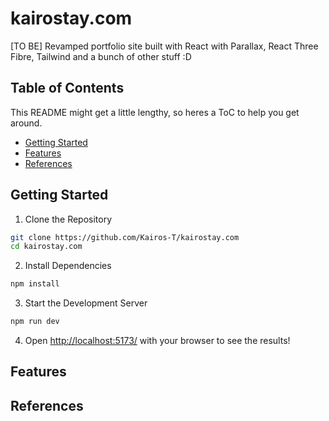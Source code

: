 # kairostay.com
[TO BE] Revamped portfolio site built with React with Parallax, React Three Fibre, Tailwind and a bunch of other stuff :D

## Table of Contents
This README might get a little lengthy, so heres a ToC to help you get around.
- [Getting Started](#getting-started)
- [Features](#features)
- [References](#references)


## Getting Started
1. Clone the Repository
```bash
git clone https://github.com/Kairos-T/kairostay.com
cd kairostay.com
```

2. Install Dependencies
```bash
npm install
```

3. Start the Development Server
```bash
npm run dev
```

4. Open [http://localhost:5173/](http://localhost:5173/) with your browser to see the results!

## Features

## References